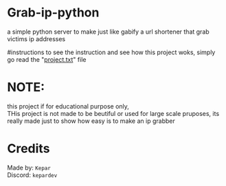 # Grab-ip-python
a simple python server to make just like gabify a url shortener that grab victims ip addresses

#instructions
to see the instruction and see how this project woks, simply go read the "[project.txt](https://github.com/Kolhax/Grab-ip-python/blob/main/project.txt)" file

# NOTE:
this project if for educational purpose only, </br> THis project is not made to be beutiful or used for large scale pruposes, its really made just to show how easy is to make an ip grabber
# Credits
Made by: `Kepar` </br>Discord: `kepardev`
